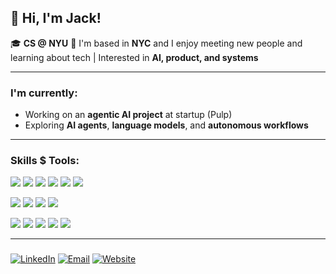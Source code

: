 ## 👋 Hi, I'm Jack!

🎓 **CS @ NYU** 
📍 I'm based in **NYC** and I enjoy meeting new people and learning about tech | Interested in **AI, product, and systems**

---

### I'm currently:
- Working on an **agentic AI project** at startup (Pulp)
- Exploring **AI agents**, **language models**, and **autonomous workflows**

---

### Skills $ Tools:
<p>
  <img src="https://img.shields.io/badge/-Python-05122A?style=flat&logo=python" />
  <img src="https://img.shields.io/badge/-JavaScript-05122A?style=flat&logo=javascript" />
  <img src="https://img.shields.io/badge/-C-05122A?style=flat&logo=c" />
  <img src="https://img.shields.io/badge/-Kotlin-05122A?style=flat&logo=kotlin" />
  <img src="https://img.shields.io/badge/-TypeScript-05122A?style=flat&logo=typescript" />
  <img src="https://img.shields.io/badge/-SQL-05122A?style=flat&logo=mysql" />
</p>

<p>
  <img src="https://img.shields.io/badge/-Git-05122A?style=flat&logo=git" />
  <img src="https://img.shields.io/badge/-Postman-05122A?style=flat&logo=postman" />
  <img src="https://img.shields.io/badge/-Next.js-05122A?style=flat&logo=next.js" />
  <img src="https://img.shields.io/badge/-React-05122A?style=flat&logo=react" />
</p>

<p>
  <img src="https://img.shields.io/badge/-TensorFlow-05122A?style=flat&logo=tensorflow" />
  <img src="https://img.shields.io/badge/-NumPy-05122A?style=flat&logo=numpy" />
  <img src="https://img.shields.io/badge/-Pandas-05122A?style=flat&logo=pandas" />
  <img src="https://img.shields.io/badge/-Pinecone-05122A?style=flat&logo=pinecone" />
  <img src="https://img.shields.io/badge/-Scikit--Learn-05122A?style=flat&logo=scikitlearn" />
</p>



---

### 
[![LinkedIn](https://img.shields.io/badge/-LinkedIn-0072b1?style=flat&logo=linkedin)](https://www.linkedin.com/in/jackyang25)
[![Email](https://img.shields.io/badge/-Email-D14836?style=flat&logo=gmail)](mailto:jy3784@nyu.edu)
[![Website](https://img.shields.io/badge/-Portfolio-000000?style=flat&logo=vercel)](https://jackyang.fun)
